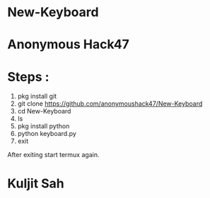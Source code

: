 # New-Keyboard

# Anonymous Hack47

# Steps :
  1) pkg install git
  2) git clone https://github.com/anonymoushack47/New-Keyboard
  3) cd New-Keyboard
  4) ls
  5) pkg install python
  6) python keyboard.py
  7) exit

After exiting start termux again.

# Kuljit Sah
